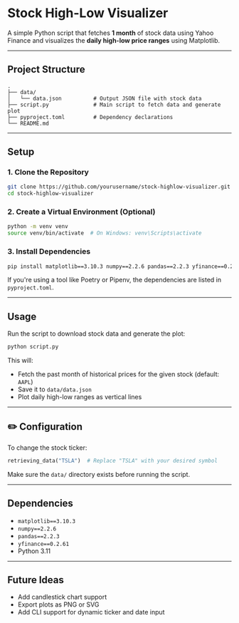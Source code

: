 # Stock High-Low Visualizer

A simple Python script that fetches **1 month** of stock data using Yahoo Finance and visualizes the **daily high-low price ranges** using Matplotlib.

---

## Project Structure

```
.
├── data/
│   └── data.json          # Output JSON file with stock data
├── script.py              # Main script to fetch data and generate plot
├── pyproject.toml         # Dependency declarations
└── README.md              
```

---

## Setup

### 1. Clone the Repository

```bash
git clone https://github.com/yourusername/stock-highlow-visualizer.git
cd stock-highlow-visualizer
```

### 2. Create a Virtual Environment (Optional)

```bash
python -m venv venv
source venv/bin/activate  # On Windows: venv\Scripts\activate
```

### 3. Install Dependencies

```bash
pip install matplotlib==3.10.3 numpy==2.2.6 pandas==2.2.3 yfinance==0.2.61
```

If you're using a tool like Poetry or Pipenv, the dependencies are listed in `pyproject.toml`.

---

## Usage

Run the script to download stock data and generate the plot:

```bash
python script.py
```

This will:

- Fetch the past month of historical prices for the given stock (default: `AAPL`)
- Save it to `data/data.json`
- Plot daily high-low ranges as vertical lines

---

## ✏️ Configuration

To change the stock ticker:

```python
retrieving_data("TSLA")  # Replace "TSLA" with your desired symbol
```

Make sure the `data/` directory exists before running the script.

---

## Dependencies

- `matplotlib==3.10.3`
- `numpy==2.2.6`
- `pandas==2.2.3`
- `yfinance==0.2.61`
- Python 3.11

---

## Future Ideas

- Add candlestick chart support  
- Export plots as PNG or SVG  
- Add CLI support for dynamic ticker and date input